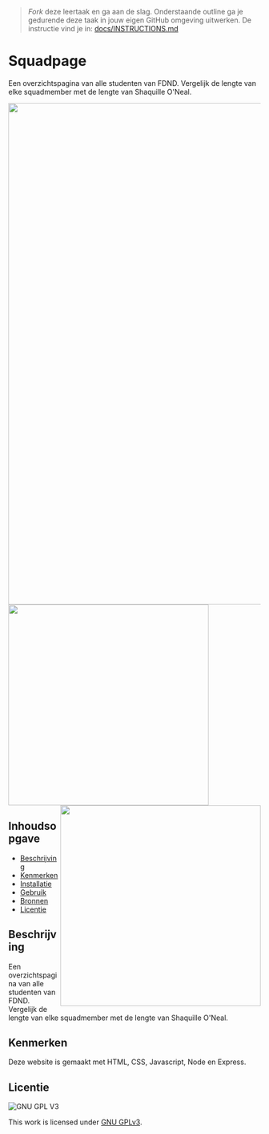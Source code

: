 > _Fork_ deze leertaak en ga aan de slag. Onderstaande outline ga je gedurende deze taak in jouw eigen GitHub omgeving uitwerken. De instructie vind je in: [docs/INSTRUCTIONS.md](docs/INSTRUCTIONS.md)

# Squadpage
<!-- Geef je project een titel en schrijf in één zin wat het is -->
<p align="left">Een overzichtspagina van alle studenten van FDND. Vergelijk de lengte van elke squadmember met de lengte van Shaquille O'Neal.</p>

<img src="https://user-images.githubusercontent.com/106448490/220885323-8eee9b39-c51b-4028-b837-dea0baff4424.png" width="1000">
<img src="https://user-images.githubusercontent.com/106448490/220885354-03f627a0-9349-4686-89dd-ac3573537b97.png" width="400" align="middle">
<img src="https://user-images.githubusercontent.com/106448490/220885338-6a604110-416b-4e41-bc78-5149497a3a20.png" width="400" align="right">

## Inhoudsopgave

  * [Beschrijving](#beschrijving)
  * [Kenmerken](#kenmerken)
  * [Installatie](#installatie)
  * [Gebruik](#gebruik)
  * [Bronnen](#bronnen)
  * [Licentie](#licentie)

## Beschrijving

Een overzichtspagina van alle studenten van FDND. Vergelijk de lengte van elke squadmember met de lengte van Shaquille O'Neal.




<!-- In de Beschrijving staat hoe je project er uit ziet, hoe het werkt en wat je er mee kan. -->
<!-- Voeg een mooie poster visual toe 📸 -->
<!-- Voeg een link toe naar Github Pages 🌐-->

## Kenmerken
<!-- Bij Kenmerken staat welke technieken zijn gebruikt en hoe. Wat is de HTML structuur? Wat zijn de belangrijkste dingen in CSS? Wat is er met Javascript gedaan en hoe? Misschien heb je een framwork of library gebruikt? -->

Deze website is gemaakt met HTML, CSS, Javascript, Node en Express.

## Licentie

![GNU GPL V3](https://www.gnu.org/graphics/gplv3-127x51.png)

This work is licensed under [GNU GPLv3](./LICENSE).

